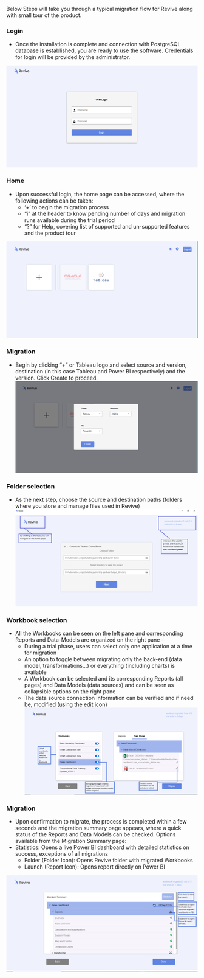 
Below Steps will take you through a typical migration flow for Revive along with small tour of the product. 

### Login <br/>
- Once the installation is complete and connection with PostgreSQL database is established, you are ready to use the software. Credentials for login will be provided by the administrator. 

 ![userguide](img/login_1.png )

### Home

- Upon successful login, the home page can be accessed, where the following actions can be taken:
    - ‘+’ to begin the migration process
    - “i” at the header to know pending number of days and migration runs available during
        the trial period
    - “?” for Help, covering list of supported and un-supported features and the product tour

 ![userguide](img/tableau_obiee.png )
### Migration
- Begin by clicking “+” or Tableau logo and select source and version, destination (in this case
Tableau and Power BI respectively) and the version. Click Create to proceed.
 ![userguide](img/version.png )

### Folder selection
- As the next step, choose the source and destination paths (folders where you store and manage files used in Revive)  
 ![userguide](img/folder.png )

### Workbook selection
- All the Workbooks can be seen on the left pane and corresponding Reports and Data-Models are organized on the right pane –
    - During a trial phase, users can select only one application at a time for migration
    - An option to toggle between migrating only the back-end (data model, transformations…)
    or everything (including charts) is available
    - A Workbook can be selected and its corresponding Reports (all pages) and Data Models (data sources) and can be seen as collapsible options on the right pane
    - The data source connection information can be verified and if need be, modified (using the edit icon)
 ![userguide](img/application.png )

### Migration
- Upon confirmation to migrate, the process is completed within a few seconds and the migration summary page appears, where a quick status of the Reports and Data Models can be checked.
Options available from the Migration Summary page:
- Statistics: Opens a live Power BI dashboard with detailed statistics on success, exceptions of all migrations
    - Folder (Folder Icon): Opens Revive folder with migrated Workbooks
    - Launch (Report Icon): Opens report directly on Power BI

 ![userguide](img/migrationpage.png )